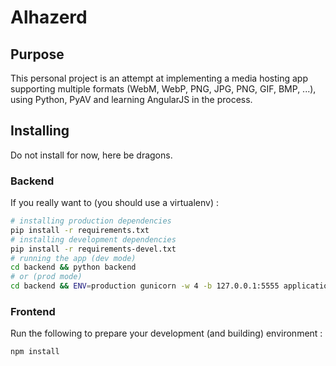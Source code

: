 Alhazerd
========

## Purpose

This personal project is an attempt at implementing a media hosting app supporting multiple formats (WebM, WebP,
PNG, JPG, PNG, GIF, BMP, ...), using Python, PyAV and learning AngularJS in the process.

## Installing

Do not install for now, here be dragons.

### Backend

If you really want to (you should use a virtualenv) :

```bash
# installing production dependencies
pip install -r requirements.txt
# installing development dependencies
pip install -r requirements-devel.txt
# running the app (dev mode)
cd backend && python backend
# or (prod mode)
cd backend && ENV=production gunicorn -w 4 -b 127.0.0.1:5555 application:app
```

### Frontend

Run the following to prepare your development (and building) environment :
```bash
npm install
```
